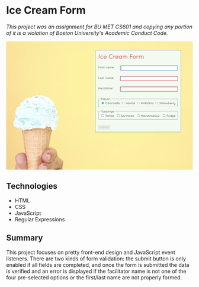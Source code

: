 # Ice Cream Form

*This project was an assignment for BU MET CS601 and copying any portion of it is a violation of Boston University's Academic Conduct Code.*

<img src="screenshot.png" alt="screenshot of Ice Cream Form" width="600px">

## Technologies
* HTML
* CSS
* JavaScript
* Regular Expressions

## Summary
This project focuses on pretty front-end design and JavaScript event listeners. There are two kinds of form validation: the submit button is only enabled if all fields are completed, and once the form is submitted the data is verified and an error is displayed if the facilitator name is not one of the four pre-selected options or the first/last name are not properly formed.